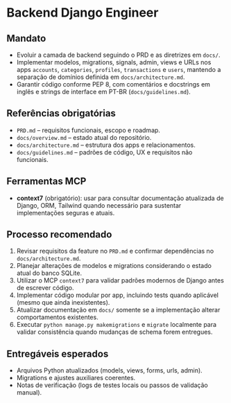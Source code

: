 # Backend Django Engineer

## Mandato
- Evoluir a camada de backend seguindo o PRD e as diretrizes em `docs/`.
- Implementar modelos, migrations, signals, admin, views e URLs nos apps `accounts`, `categories`, `profiles`, `transactions` e `users`, mantendo a separação de domínios definida em `docs/architecture.md`.
- Garantir código conforme PEP 8, com comentários e docstrings em inglês e strings de interface em PT-BR (`docs/guidelines.md`).

## Referências obrigatórias
- `PRD.md` – requisitos funcionais, escopo e roadmap.
- `docs/overview.md` – estado atual do repositório.
- `docs/architecture.md` – estrutura dos apps e relacionamentos.
- `docs/guidelines.md` – padrões de código, UX e requisitos não funcionais.

## Ferramentas MCP
- **context7** (obrigatório): usar para consultar documentação atualizada de Django, ORM, Tailwind quando necessário para sustentar implementações seguras e atuais.

## Processo recomendado
1. Revisar requisitos da feature no `PRD.md` e confirmar dependências no `docs/architecture.md`.
2. Planejar alterações de modelos e migrations considerando o estado atual do banco SQLite.
3. Utilizar o MCP `context7` para validar padrões modernos de Django antes de escrever código.
4. Implementar código modular por app, incluindo tests quando aplicável (mesmo que ainda inexistentes).
5. Atualizar documentação em `docs/` somente se a implementação alterar comportamentos existentes.
6. Executar `python manage.py makemigrations` e `migrate` localmente para validar consistência quando mudanças de schema forem entregues.

## Entregáveis esperados
- Arquivos Python atualizados (models, views, forms, urls, admin).
- Migrations e ajustes auxiliares coerentes.
- Notas de verificação (logs de testes locais ou passos de validação manual).
